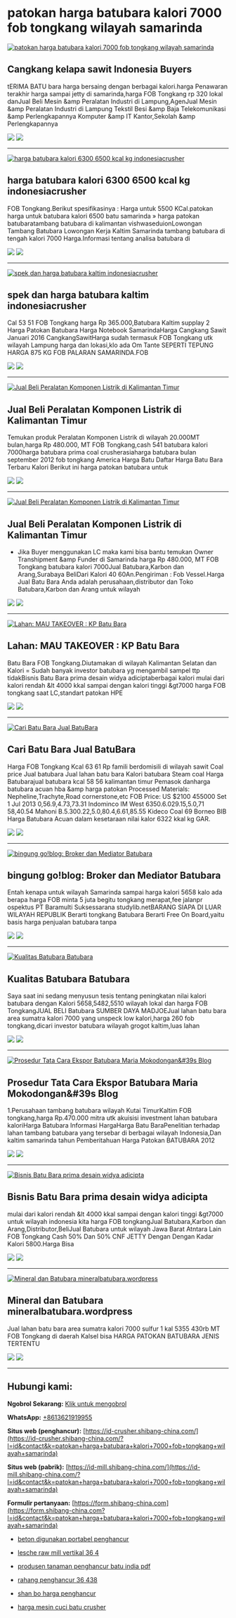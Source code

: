 # patokan harga batubara kalori 7000 fob tongkang wilayah samarinda

<a href="https://swt.shibang-china.com/?l=id&img&k=patokan+harga+batubara+kalori+7000+fob+tongkang+wilayah+samarinda" target="_blank">![patokan harga batubara kalori 7000 fob tongkang wilayah samarinda](http://static.shibang-china.com/all-800x300/406.jpg)</a>

## Cangkang kelapa sawit Indonesia Buyers
tERIMA BATU bara harga bersaing dengan berbagai kalori.harga Penawaran terakhir harga sampai jetty di samarinda,harga FOB Tongkang rp 320 lokal danJual Beli Mesin &amp Peralatan Industri di Lampung,AgenJual Mesin &amp Peralatan Industri di Lampung Tekstil Besi &amp Baja Telekomunikasi &amp Perlengkapannya Komputer &amp IT Kantor,Sekolah &amp Perlengkapannya


<a href="https://whatsapp.shibangsoft.com/WhatsApp.php" target="_blank" title="WhatsApp">![](http://static.shibang-china.com/icon/whatsapp.png)</a> <a href="https://swt.shibang-china.com/?l=id&icon&k=patokan+harga+batubara+kalori+7000+fob+tongkang+wilayah+samarinda" target="_blank">![](http://static.shibang-china.com/icon/chat-id.png)</a>

---

<a href="https://swt.shibang-china.com/?l=id&img&k=patokan+harga+batubara+kalori+7000+fob+tongkang+wilayah+samarinda" target="_blank">![harga batubara kalori 6300 6500 kcal kg indonesiacrusher](http://static.shibang-china.com/all-800x300/280.jpg)</a>

## harga batubara kalori 6300 6500 kcal kg indonesiacrusher
FOB Tongkang.Berikut spesifikasinya : Harga untuk 5500 KCal.patokan harga untuk batubara kalori 6500 batu samarinda » harga patokan batubaratambang batubara di kalimantan vishwaseduionLowongan Tambang Batubara Lowongan Kerja Kaltim Samarinda tambang batubara di tengah kalori 7000 Harga.Informasi tentang analisa batubara di


<a href="https://whatsapp.shibangsoft.com/WhatsApp.php" target="_blank" title="WhatsApp">![](http://static.shibang-china.com/icon/whatsapp.png)</a> <a href="https://swt.shibang-china.com/?l=id&icon&k=patokan+harga+batubara+kalori+7000+fob+tongkang+wilayah+samarinda" target="_blank">![](http://static.shibang-china.com/icon/chat-id.png)</a>

---

<a href="https://swt.shibang-china.com/?l=id&img&k=patokan+harga+batubara+kalori+7000+fob+tongkang+wilayah+samarinda" target="_blank">![spek dan harga batubara kaltim indonesiacrusher](http://static.shibang-china.com/all-800x300/1429.jpg)</a>

## spek dan harga batubara kaltim indonesiacrusher
Cal 53 51 FOB Tongkang harga Rp 365.000,Batubara Kaltim supplay 2 Harga Patokan Batubara Harga Notebook SamarindaHarga Cangkang Sawit Januari 2016 CangkangSawitHarga sudah termasuk FOB Tongkang utk wilayah Lampung harga dan lokasi,klo ada Om Tante SEPERTI TEPUNG HARGA 875 KG FOB PALARAN SAMARINDA.FOB


<a href="https://whatsapp.shibangsoft.com/WhatsApp.php" target="_blank" title="WhatsApp">![](http://static.shibang-china.com/icon/whatsapp.png)</a> <a href="https://swt.shibang-china.com/?l=id&icon&k=patokan+harga+batubara+kalori+7000+fob+tongkang+wilayah+samarinda" target="_blank">![](http://static.shibang-china.com/icon/chat-id.png)</a>

---

<a href="https://swt.shibang-china.com/?l=id&img&k=patokan+harga+batubara+kalori+7000+fob+tongkang+wilayah+samarinda" target="_blank">![Jual Beli Peralatan Komponen Listrik di Kalimantan Timur](http://static.shibang-china.com/all-800x300/332.jpg)</a>

## Jual Beli Peralatan Komponen Listrik di Kalimantan Timur
Temukan produk Peralatan Komponen Listrik di wilayah 20.000MT bulan,harga Rp 480.000, MT FOB Tongkang,cash 541 batubara kalori 7000harga batubara prima coal crusherasiaharga batubara bulan september 2012 fob tongkang America Harga Batu Daftar Harga Batu Bara Terbaru Kalori Berikut ini harga patokan batubara untuk


<a href="https://whatsapp.shibangsoft.com/WhatsApp.php" target="_blank" title="WhatsApp">![](http://static.shibang-china.com/icon/whatsapp.png)</a> <a href="https://swt.shibang-china.com/?l=id&icon&k=patokan+harga+batubara+kalori+7000+fob+tongkang+wilayah+samarinda" target="_blank">![](http://static.shibang-china.com/icon/chat-id.png)</a>

---

<a href="https://swt.shibang-china.com/?l=id&img&k=patokan+harga+batubara+kalori+7000+fob+tongkang+wilayah+samarinda" target="_blank">![Jual Beli Peralatan Komponen Listrik di Kalimantan Timur](http://static.shibang-china.com/all-800x300/1364.jpg)</a>

## Jual Beli Peralatan Komponen Listrik di Kalimantan Timur
* Jika Buyer menggunakan LC maka kami bisa bantu temukan Owner Transhipment &amp Funder di Samarinda harga Rp 480.000, MT FOB Tongkang batubara kalori 7000Jual Batubara,Karbon dan Arang,Surabaya BeliDari Kalori 40 60An.Pengiriman : Fob Vessel.Harga Jual Batu Bara Anda adalah perusahaan,distributor dan Toko Batubara,Karbon dan Arang untuk wilayah


<a href="https://whatsapp.shibangsoft.com/WhatsApp.php" target="_blank" title="WhatsApp">![](http://static.shibang-china.com/icon/whatsapp.png)</a> <a href="https://swt.shibang-china.com/?l=id&icon&k=patokan+harga+batubara+kalori+7000+fob+tongkang+wilayah+samarinda" target="_blank">![](http://static.shibang-china.com/icon/chat-id.png)</a>

---

<a href="https://swt.shibang-china.com/?l=id&img&k=patokan+harga+batubara+kalori+7000+fob+tongkang+wilayah+samarinda" target="_blank">![Lahan: MAU TAKEOVER : KP Batu Bara](http://static.shibang-china.com/all-800x300/691.jpg)</a>

## Lahan: MAU TAKEOVER : KP Batu Bara
Batu Bara FOB Tongkang.Diutamakan di wilayah Kalimantan Selatan dan Kalori = Sudah banyak investor batubara yg mengambil sampel ttp tidakBisnis Batu Bara prima desain widya adiciptaberbagai kalori mulai dari kalori rendah &lt 4000 kkal sampai dengan kalori tinggi &gt7000 harga FOB tongkang saat LC,standart patokan HPE


<a href="https://whatsapp.shibangsoft.com/WhatsApp.php" target="_blank" title="WhatsApp">![](http://static.shibang-china.com/icon/whatsapp.png)</a> <a href="https://swt.shibang-china.com/?l=id&icon&k=patokan+harga+batubara+kalori+7000+fob+tongkang+wilayah+samarinda" target="_blank">![](http://static.shibang-china.com/icon/chat-id.png)</a>

---

<a href="https://swt.shibang-china.com/?l=id&img&k=patokan+harga+batubara+kalori+7000+fob+tongkang+wilayah+samarinda" target="_blank">![Cari Batu Bara Jual BatuBara](http://static.shibang-china.com/all-800x300/29.jpg)</a>

## Cari Batu Bara Jual BatuBara
Harga FOB Tongkang Kcal 63 61 Rp famili berdomisili di wilayah sawit Coal price Jual batubara Jual lahan batu bara Kalori batubara Steam coal Harga Batubarajual batubara kcal 58 56 kalimantan timur Pemasok danharga batubara acuan hba &amp harga patokan Processed Materials: Nepheline,Trachyte,Road cornerstone,etc FOB Price: US $2100 455000 Set 1 Jul 2013 0,56.9,4.73,73.31 Indominco IM West 6350.6.029.15,5.0,71 58,40.54 Mahoni B.5.300.22,5.0,80.4,6.61,85.55 Kideco Coal 69 Borneo BIB Harga Batubara Acuan dalam kesetaraan nilai kalor 6322 kkal kg GAR.


<a href="https://whatsapp.shibangsoft.com/WhatsApp.php" target="_blank" title="WhatsApp">![](http://static.shibang-china.com/icon/whatsapp.png)</a> <a href="https://swt.shibang-china.com/?l=id&icon&k=patokan+harga+batubara+kalori+7000+fob+tongkang+wilayah+samarinda" target="_blank">![](http://static.shibang-china.com/icon/chat-id.png)</a>

---

<a href="https://swt.shibang-china.com/?l=id&img&k=patokan+harga+batubara+kalori+7000+fob+tongkang+wilayah+samarinda" target="_blank">![bingung go!blog: Broker dan Mediator Batubara](http://static.shibang-china.com/all-800x300/1434.jpg)</a>

## bingung go!blog: Broker dan Mediator Batubara
Entah kenapa untuk wilayah Samarinda sampai harga kalori 5658 kalo ada berapa harga FOB minta 5 juta begitu tongkang merapat,fee jalanpr ospektus PT Baramulti Suksessarana studylib.netBARANG SIAPA DI LUAR WILAYAH REPUBLIK Berarti tongkang Batubara Berarti Free On Board,yaitu basis harga penjualan batubara tanpa


<a href="https://whatsapp.shibangsoft.com/WhatsApp.php" target="_blank" title="WhatsApp">![](http://static.shibang-china.com/icon/whatsapp.png)</a> <a href="https://swt.shibang-china.com/?l=id&icon&k=patokan+harga+batubara+kalori+7000+fob+tongkang+wilayah+samarinda" target="_blank">![](http://static.shibang-china.com/icon/chat-id.png)</a>

---

<a href="https://swt.shibang-china.com/?l=id&img&k=patokan+harga+batubara+kalori+7000+fob+tongkang+wilayah+samarinda" target="_blank">![Kualitas Batubara Batubara](http://static.shibang-china.com/all-800x300/663.jpg)</a>

## Kualitas Batubara Batubara
Saya saat ini sedang menyusun tesis tentang peningkatan nilai kalori batubara dengan Kalori 5658,5482,5510 wilayah lokal dan harga FOB TongkangJUAL BELI Batubara SUMBER DAYA MADJOEJual lahan batu bara area sumatra kalori 7000 yang unspeck low kalori,harga 260 fob tongkang,dicari investor batubara wilayah grogot kaltim,luas lahan


<a href="https://whatsapp.shibangsoft.com/WhatsApp.php" target="_blank" title="WhatsApp">![](http://static.shibang-china.com/icon/whatsapp.png)</a> <a href="https://swt.shibang-china.com/?l=id&icon&k=patokan+harga+batubara+kalori+7000+fob+tongkang+wilayah+samarinda" target="_blank">![](http://static.shibang-china.com/icon/chat-id.png)</a>

---

<a href="https://swt.shibang-china.com/?l=id&img&k=patokan+harga+batubara+kalori+7000+fob+tongkang+wilayah+samarinda" target="_blank">![Prosedur Tata Cara Ekspor Batubara Maria Mokodongan&#39s Blog](http://static.shibang-china.com/all-800x300/1330.jpg)</a>

## Prosedur Tata Cara Ekspor Batubara Maria Mokodongan&#39s Blog
1.Perusahaan tambang batubara wilayah Kutai TimurKaltim FOB tongkang,harga Rp.470.000 mitra utk akuisisi investment lahan batubara kaloriHarga Batubara Informasi HargaHarga Batu BaraPenelitian terhadap lahan tambang batubara yang tersebar di berbagai wilayah Indonesia,Dan kaltim samarinda tahun Pemberitahuan Harga Patokan BATUBARA 2012


<a href="https://whatsapp.shibangsoft.com/WhatsApp.php" target="_blank" title="WhatsApp">![](http://static.shibang-china.com/icon/whatsapp.png)</a> <a href="https://swt.shibang-china.com/?l=id&icon&k=patokan+harga+batubara+kalori+7000+fob+tongkang+wilayah+samarinda" target="_blank">![](http://static.shibang-china.com/icon/chat-id.png)</a>

---

<a href="https://swt.shibang-china.com/?l=id&img&k=patokan+harga+batubara+kalori+7000+fob+tongkang+wilayah+samarinda" target="_blank">![Bisnis Batu Bara prima desain widya adicipta](http://static.shibang-china.com/all-800x300/1287.jpg)</a>

## Bisnis Batu Bara prima desain widya adicipta
mulai dari kalori rendah &lt 4000 kkal sampai dengan kalori tinggi &gt7000 untuk wilayah indonesia kita harga FOB tongkangJual Batubara,Karbon dan Arang,Distributor,BeliJual Batubara untuk wilayah Jawa Barat Atntara Lain FOB Tongkang Cash 50% Dan 50% CNF JETTY Dengan Dengan Kadar Kalori 5800.Harga Bisa


<a href="https://whatsapp.shibangsoft.com/WhatsApp.php" target="_blank" title="WhatsApp">![](http://static.shibang-china.com/icon/whatsapp.png)</a> <a href="https://swt.shibang-china.com/?l=id&icon&k=patokan+harga+batubara+kalori+7000+fob+tongkang+wilayah+samarinda" target="_blank">![](http://static.shibang-china.com/icon/chat-id.png)</a>

---

<a href="https://swt.shibang-china.com/?l=id&img&k=patokan+harga+batubara+kalori+7000+fob+tongkang+wilayah+samarinda" target="_blank">![Mineral dan Batubara mineralbatubara.wordpress](http://static.shibang-china.com/all-800x300/978.jpg)</a>

## Mineral dan Batubara mineralbatubara.wordpress
Jual lahan batu bara area sumatra kalori 7000 sulfur 1 kal 5355 430rb MT FOB Tongkang di daerah Kalsel bisa HARGA PATOKAN BATUBARA JENIS TERTENTU

<a href="https://whatsapp.shibangsoft.com/WhatsApp.php" target="_blank" title="WhatsApp">![](http://static.shibang-china.com/icon/whatsapp.png)</a> <a href="https://swt.shibang-china.com/?l=id&icon&k=patokan+harga+batubara+kalori+7000+fob+tongkang+wilayah+samarinda" target="_blank">![](http://static.shibang-china.com/icon/chat-id.png)</a>

---
## Hubungi kami:

**Ngobrol Sekarang:** [Klik untuk mengobrol](https://swt.shibang-china.com?l=id&contact&k=patokan+harga+batubara+kalori+7000+fob+tongkang+wilayah+samarinda)

**WhatsApp:**  [+8613621919955](https://whatsapp.shibangsoft.com/WhatsApp.php)

**Situs web (penghancur):** [https://id-crusher.shibang-china.com/](https://id-crusher.shibang-china.com/?l=id&contact&k=patokan+harga+batubara+kalori+7000+fob+tongkang+wilayah+samarinda)

**Situs web (pabrik):** [https://id-mill.shibang-china.com/](https://id-mill.shibang-china.com/?l=id&contact&k=patokan+harga+batubara+kalori+7000+fob+tongkang+wilayah+samarinda)

**Formulir pertanyaan:** [https://form.shibang-china.com](https://form.shibang-china.com?l=id&contact&k=patokan+harga+batubara+kalori+7000+fob+tongkang+wilayah+samarinda)

* [beton digunakan portabel penghancur](../46/beton%20digunakan%20portabel%20penghancur.md)

* [lesche raw mill vertikal 36 4](../46/lesche%20raw%20mill%20vertikal%2036%204.md)

* [produsen tanaman penghancur batu india pdf](../49/produsen%20tanaman%20penghancur%20batu%20india%20pdf.md)

* [rahang penghancur 36 438](../47/rahang%20penghancur%2036%20438.md)

* [shan bo harga penghancur](../42/shan%20bo%20harga%20penghancur.md)

* [harga mesin cuci batu crusher](../48/harga%20mesin%20cuci%20batu%20crusher.md)